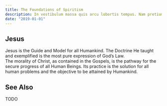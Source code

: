 ```yaml
---
title: The Foundations of Spiritism
description: In vestibulum massa quis arcu lobortis tempus. Nam pretium arcu in odio vulputate luctus.
date: "2019-01-01"
---
```


## Jesus
Jesus is the Guide and Model for all Humankind. The Doctrine He taught and exemplified is the most pure expression of God’s Law.  
The morality of Christ, as contained in the Gospels, is the pathway for the secure progress of all Human Beings. Its practice is the solution for all human problems and the objective to be attained by Humankind.  

## See Also
TODO
